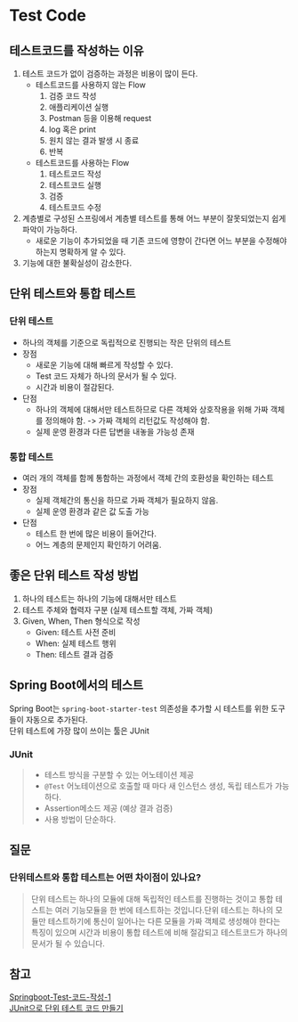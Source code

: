 # Test Code

## 테스트코드를 작성하는 이유
1. 테스트 코드가 없이 검증하는 과정은 비용이 많이 든다. 
   - 테스트코드를 사용하지 않는 Flow
     1. 검증 코드 작성
     2. 애플리케이션 실행
     3. Postman 등을 이용해 request
     4. log 혹은 print
     5. 원치 않는 결과 발생 시 종료
     6. 반복
   - 테스트코드를 사용하는 Flow
     1. 테스트코드 작성
     2. 테스트코드 실행
     3. 검증
     4. 테스트코드 수정
2. 계층별로 구성된 스프링에서 계층별 테스트를 통해 어느 부분이 잘못되었는지 쉽게 파악이 가능하다.
   - 새로운 기능이 추가되었을 때 기존 코드에 영향이 간다면 어느 부분을 수정해야 하는지 명확하게 알 수 있다.
3. 기능에 대한 불확실성이 감소한다.

## 단위 테스트와 통합 테스트

### 단위 테스트
- 하나의 객체를 기준으로 독립적으로 진행되는 작은 단위의 테스트
- 장점
  - 새로운 기능에 대해 빠르게 작성할 수 있다.
  - Test 코드 자체가 하나의 문서가 될 수 있다.
  - 시간과 비용이 절감된다.
- 단점
  - 하나의 객체에 대해서만 테스트하므로 다른 객체와 상호작용을 위해 가짜 객체를 정의해야 함. -> 가짜 객체의 리턴값도 작성해야 함.
  - 실제 운영 환경과 다른 답변을 내놓을 가능성 존재

### 통합 테스트
- 여러 개의 객체를 함께 통함하는 과정에서 객체 간의 호환성을 확인하는 테스트
- 장점
  - 실제 객체간의 통신을 하므로 가짜 객체가 필요하지 않음.
  - 실제 운영 환경과 같은 값 도출 가능
- 단점
  - 테스트 한 번에 많은 비용이 들어간다.
  - 어느 계층의 문제인지 확인하기 어려움.

## 좋은 단위 테스트 작성 방법
1. 하나의 테스트는 하나의 기능에 대해서만 테스트
2. 테스트 주체와 협력자 구분 (실제 테스트할 객체, 가짜 객체)
3. Given, When, Then 형식으로 작성
   - Given: 테스트 사전 준비
   - When: 실제 테스트 행위
   - Then: 테스트 결과 검증

## Spring Boot에서의 테스트

Spring Boot는 `spring-boot-starter-test` 의존성을 추가할 시 테스트를 위한 도구들이 자동으로 추가된다.<br>
단위 테스트에 가장 많이 쓰이는 툴은 JUnit<br>

### JUnit
> - 테스트 방식을 구분할 수 있는 어노테이션 제공
> - `@Test` 어노테이션으로 호출할 때 마다 새 인스턴스 생성, 독립 테스트가 가능하다.
> - Assertion메소드 제공 (예상 결과 검증)
> - 사용 방법이 단순하다.


## 질문

### 단위테스트와 통합 테스트는 어떤 차이점이 있나요?
> 단위 테스트는 하나의 모듈에 대해 독립적인 테스트를 진행하는 것이고 통합 테스트는 여러 기능모듈을 한 번에 테스트하는 것입니다.단위 테스트는 하나의 모듈만 테스트하기에 통신이 일어나는 다른 모듈을 가짜 객체로 생성해야 한다는 특징이 있으며 시간과 비용이 통합 테스트에 비해 절감되고 테스트코드가 하나의 문서가 될 수 있습니다.



## 참고
[Springboot-Test-코드-작성-1](https://dingdingmin-back-end-developer.tistory.com/entry/Springboot-Test-%EC%BD%94%EB%93%9C-%EC%9E%91%EC%84%B1-1)<br>
[JUnit으로 단위 테스트 코드 만들기](https://velog.io/@suhyun_zip/JUnit%EC%9C%BC%EB%A1%9C-%EB%8B%A8%EC%9C%84-%ED%85%8C%EC%8A%A4%ED%8A%B8-%EC%BD%94%EB%93%9C-%EB%A7%8C%EB%93%A4%EA%B8%B0)
